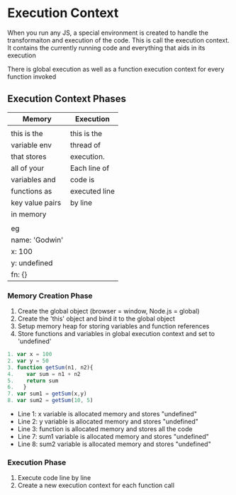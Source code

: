 # Execution Context

When you run any JS, a special environment is created to handle the transformaiton and execution of the code.
This is call the execution context. It contains the currently running code and everything that aids in its execution

There is global execution as well as a function execution context for every function invoked

## Execution Context Phases

| Memory                            | Execution                         |
|-----------------------------------|-----------------------------------|
|                                   |                                   |
| this is the                       | this is the                       |
| variable env                      | thread of                         |
| that stores                       | execution.                        |
| all of your                       | Each line of                      |
| variables and                     | code is                           |
| functions as                      | executed line                     |
| key value pairs                   | by line                           |
| in memory                         |                                   |
|                                   |                                   |
| eg                                |                                   |
| name: 'Godwin'                    |                                   |
| x: 100                            |                                   |
| y: undefined                      |                                   |
| fn: {}                            |                                   |


### Memory Creation Phase

1. Create the global object (browser = window, Node.js = global)
2. Create the 'this' object and bind it to the global object
3. Setup memory heap for storing variables and function references
4. Store functions and variables in global execution context and set to 'undefined'

```js
1. var x = 100
2. var y = 50
3. function getSum(n1, n2){
4.    var sum = n1 + n2
5.    return sum
6.   }
7. var sum1 = getSum(x,y)
8. var sum2 = getSum(10, 5)
```

- Line 1: x variable is allocated memory and stores "undefined"
- Line 2: y variable is allocated memory and stores "undefined"
- Line 3: function is allocated memory and stores all the code
- Line 7: sum1 variable is allocated memory and stores "undefined"
- Line 8: sum2 variable is allocated memory and stores "undefined"

### Execution Phase

1. Execute code line by line
2. Create a new execution context for each function call 
